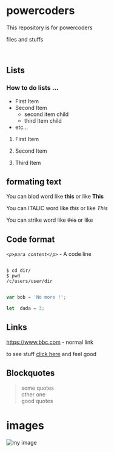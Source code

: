 # powercoders
This repository is for powercoders

files and stuffs


<br>


## Lists

### How to do lists ...

* First Item
* Second Item
  * second item child
  * third Item child
* etc...

1. First Item 

3. Second Item

3. Third Item

## formating text 

You can blod word like  **this** or like __This__

You can ITALIC word like  *this* or like _This_

You can strike word like  ~~this~~ or like 
## Code format

*`<p>para content</p>`* - A code line 

```  shell

$ cd dir/
$ pwd 
/c/users/user/dir

```

``` js

var bob = 'No more !';

let  dada = 3;

```
##  Links

https://www.bbc.com  - normal link

to see stuff  [ click here](https://www.bbc.com) and feel good

## Blockquotes
> some quotes <br>
> other one <br>
> good quotes

# images

![my image](https://upload.wikimedia.org/wikipedia/commons/d/d3/BillyBobThorntonHWOFFeb2012crop.JPG)






